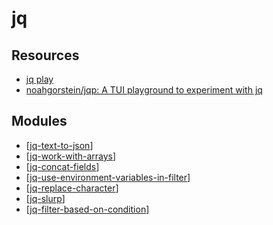 jq
===

Resources
---

- [jq play][1]
- [noahgorstein/jqp: A TUI playground to experiment with jq][2]

<!-- Links -->
[1]: https://jqplay.org/
[2]: https://github.com/noahgorstein/jqp

Modules
---

- [[jq-text-to-json]]
- [[jq-work-with-arrays]]
- [[jq-concat-fields]]
- [[jq-use-environment-variables-in-filter]]
- [[jq-replace-character]]
- [[jq-slurp]]
- [[jq-filter-based-on-condition]]

[//begin]: # "Autogenerated link references for markdown compatibility"
[jq-text-to-json]: jq-text-to-json.md "jq Text to JSON"
[jq-work-with-arrays]: jq-work-with-arrays.md "jq Work with Arrays"
[jq-concat-fields]: jq-concat-fields.md "jq Concat Fields"
[jq-use-environment-variables-in-filter]: jq-use-environment-variables-in-filter.md "jq Use Environment Variables in Filter"
[jq-replace-character]: jq-replace-character.md "jq Replace Character"
[jq-slurp]: jq-slurp.md "jq Slurp"
[jq-filter-based-on-condition]: jq-filter-based-on-condition.md "jq Filter based on condition"
[//end]: # "Autogenerated link references"
